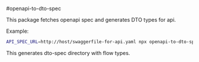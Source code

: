 #openapi-to-dto-spec

This package fetches openapi spec and generates DTO types for api.

Example:
```bash
API_SPEC_URL=http://host/swaggerfile-for-api.yaml npx openapi-to-dto-spec
```

This generates dto-spec directory with flow types. 
